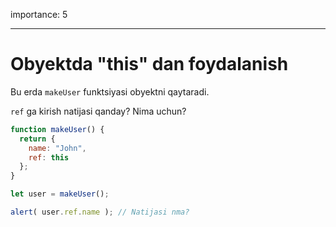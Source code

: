 importance: 5

---

# Obyektda "this" dan foydalanish

Bu erda `makeUser` funktsiyasi obyektni qaytaradi.

`ref` ga kirish natijasi qanday? Nima uchun?

```js
function makeUser() {
  return {
    name: "John",
    ref: this
  };
}

let user = makeUser();

alert( user.ref.name ); // Natijasi nma?
```

